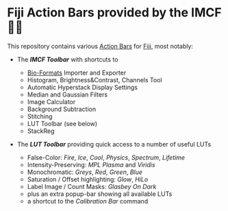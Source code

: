 # Fiji Action Bars provided by the IMCF :snake::microscope:

This repository contains various [Action Bars][1] for [Fiji][2], most notably:

- The ***IMCF Toolbar*** with shortcuts to
  - [Bio-Formats][3] Importer and Exporter
  - Histogram, Brightness&Contrast, Channels Tool
  - Automatic Hyperstack Display Settings
  - Median and Gaussian Filters
  - Image Calculator
  - Background Subtraction
  - Stitching
  - LUT Toolbar (see below)
  - StackReg

- The ***LUT Toolbar*** providing quick access to a number of useful LUTs
  - False-Color: *Fire*, *Ice*, *Cool*, *Physics*, *Spectrum*, *Lifetime*
  - Intensity-Preserving: *MPL Plasma* and *Viridis*
  - Monochromatic: *Greys*, *Red*, *Green*, *Blue*
  - Saturation / Offset highlighting: *Glow*, *HiLo*
  - Label Image / Count Masks: *Glasbey On Dark*
  - plus an extra popup-bar showing all available LUTs
  - a shortcut to the *Calibration Bar* command

[1]: http://imagejdocu.tudor.lu/doku.php?id=plugin:utilities:action_bar:start
[2]: https://fiji.sc
[3]: https://imagej.net/Bio-Formats